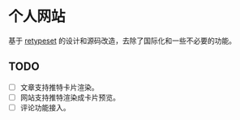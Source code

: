 # 个人网站

基于 [retypeset](https://github.com/radishzzz/astro-theme-retypeset) 的设计和源码改造，去除了国际化和一些不必要的功能。

## TODO

- [ ] 文章支持推特卡片渲染。
- [ ] 网站支持推特渲染成卡片预览。
- [ ] 评论功能接入。

